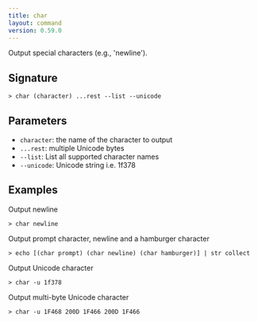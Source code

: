 ```yaml
---
title: char
layout: command
version: 0.59.0
---
```


Output special characters (e.g., 'newline').

## Signature

```> char (character) ...rest --list --unicode```

## Parameters

 -  `character`: the name of the character to output
 -  `...rest`: multiple Unicode bytes
 -  `--list`: List all supported character names
 -  `--unicode`: Unicode string i.e. 1f378

## Examples

Output newline
```shell
> char newline
```

Output prompt character, newline and a hamburger character
```shell
> echo [(char prompt) (char newline) (char hamburger)] | str collect
```

Output Unicode character
```shell
> char -u 1f378
```

Output multi-byte Unicode character
```shell
> char -u 1F468 200D 1F466 200D 1F466
```

